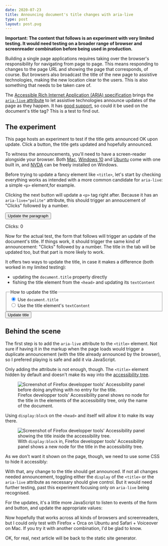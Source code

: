 ```yaml
---
date: 2020-07-23
title: Announcing document's title changes with aria-live
type: post
layout: post.pug
---
```

<p class="note">
<strong>Important: The content that follows is an experiment with very limited testing. It would need testing on a broader range of browser and screenreader combination before being used in production.</strong>
</p>

Building a single page applications requires taking over the browser's responsibility for navigating from page to page. This  means responding to changes to the page URL and showing the page that corresponds, of course. But browsers also broadcast the title of the new page to assistive technologies, making the new location clear to the users. This is also something that needs to be taken care of.

The [Accessible Rich Internet Application (ARIA) specification][aria-spec] brings the [`aria-live` attribute][aria-live] to let assistive technologies announce updates of the page as they happen. It has [good support][aria-live-support], so could it be used on the document's title tag? This is a test to find out.

The experiment
---

This page hosts an experiment to test if the title gets announced OK upon update. Click a button, the title gets updated and hopefully announced. 

<div class="note font-size--inherit">

To witness the announcements, you'll need to have a screen-reader alongside your browser. Both [Mac][voiceover], [Windows 10][narrator] and [Ubuntu][orca] come with one built in, and [NVDA][nvda] can be freely installed on Windows.

</div>

Before trying to update a fancy element like `<title>`, let's start by checking everything works as intended with a more common candidate for `aria-live`: a simple `<p>` element,for example.

Clicking the next button will update a `<p>` tag right after. Because it has an `aria-live="polite"` attribute, this should trigger an annoucement of "Clicks" followed by a number.

<div class="interactive">
  <button data-target="live-div">Update the paragraph</button>
  <p id="live-div">Clicks: 0</p>
</div>

Now for the actual test, the form that follows will trigger an update of the document's title. If things work, it should trigger the same kind of announcement: "Clicks" followed by a number. The title in the tab will be updated too, but that part is more likely to work.

It offers two ways to update the title, in case it makes a difference (both worked in my limited testing):

- updating the `document.title` property directly
- fishing the title element from the `<head>` and updating its `textContent`

<form class="interactive">
  <fieldset>
    <legend>How to update the title</legend>
    <div class="radio">
      <input checked id="updateType-property" name="updateType" type="radio" value="property">
      <label for="updateType-property">Use
        <code>document.title</code>
      </label>
    </div>
    <div class="radio">
      <input id="updateType-element" name="updateType" type="radio" value="element">
      <label for="updateType-element">Use the title element's
        <code>textContent</code>
      </label>
    </div>
  </fieldset>
  <button>Update title</button>
</form>

Behind the scene
---

The first step is to add the `aria-live` attribute to the `<title>` element. Not sure if having it in the markup when the page loads would trigger a duplicate announcement (with the title already announced by the browser), so I prefered playing is safe and add it via JavaScript.

<script type="application/javascript">
  var titleElement = document
    .head
    .querySelector("title");
  // Announcement feels important, so using `assertive`
  titleElement.setAttribute('aria-live', 'assertive');

  // Same for the `<p>`, except it's not as important so `polite`
  document.getElementById('live-div').setAttribute('aria-live','polite')

</script>

Only adding the attribute is not enough, though. The `<title>` element hidden by default and doesn't make its way into the [accessibility tree][accessibility-tree].

<figure>
<img src="/media/title-not-in-accessibility-tree.png" alt="Screenshot of Firefox developper tools' Accessibility panel before doing anything with no entry for the title.">
<figcaption  class="no-default-spacing"> Firefox developper tools' Accessibility panel shows no node for the title in the elements of the accessibility tree, only the name of the document.</figcaption>
</figure>

Using `display:block` on the `<head>` and itself will allow it to make its way there.

<figure>
<img src="/media/title-in-accessibility-tree.png" alt="Screenshot of Firefox developper tools' Accessibility panel showing the title inside the accessibility tree.">
<figcaption class="no-default-spacing">With <code>display:block</code> in, Firefox developper tools' Accessibility panel shows a new node for the title in the accessibility tree.</figcaption>
</figure>

As we don't want it shown on the page, though, we need to use some CSS to hide it accessibly:

<style>
  head {
    display: block;
  }

  title {
    display: block;
    /*
      From Bootstrap's visually-hidden mixin
      https://github.com/twbs/bootstrap/blob/main/scss/mixins/_screen-reader.scss#L8
    */
    position: absolute !important;
    width: 1px !important;
    height: 1px !important;
    padding: 0 !important;
    margin: -1px !important;
    overflow: hidden !important;
    clip: rect(0, 0, 0, 0) !important;
    white-space: nowrap !important;
    border: 0 !important;
  }

</style>

With that, any change to the title should get announced. If not all changes needed announcement, toggling either the `display` of the `<title>` or the `aria-live` attribute as necessary should give control. But it would need further testing, past this experiment focusing only on `aria-live` being recognised.

For the updates, it's a little more JavaScript to listen to events of the form and button, and update the appropriate values:

<script type="application/javascript">
  var value = 0;
  var content = "Clicks: " + value;

  function updateContent() {
    value++;
    content = "Clicks: " + value;
  }
  document.addEventListener("click", function(event) {
    // Only consider clicks on buttons
    if (event.target.tagName == "BUTTON") {
      // Grab the target on the page
      var updateTarget = event.target.getAttribute("data-target");
      if (updateTarget) {
        updateContent();
        document.getElementById(updateTarget).innerHTML = content;
      }
    }
  });

  document.addEventListener('submit', function(event) {
    // Otherwise, the page reloads, whoops!
    event.preventDefault();
    updateContent();
    // Grab which way we should update the title
    if (document.querySelector('[name="updateType"]:checked').value === 'property') {
      document.title = content;
    } else {
      document.head.querySelector('title').textContent = content;
    }
  });
  
</script>

Now hopefully that works across all kinds of browsers and screenreaders, but I could only test with Firefox + Orca on Ubuntu and Safari + Voiceover on Mac. If you try it with another combination, I'd be glad to know.

OK, for real, next article will be back to the static site generator.

[aria-live]: https://developer.mozilla.org/en-US/docs/Web/Accessibility/ARIA/ARIA_Live_Regions
[aria-spec]: https://www.w3.org/TR/wai-aria-1.1/
[aria-live-support]: https://a11ysupport.io/tech/aria/aria-live_attribute
[accessibility-tree]: https://developers.google.com/web/fundamentals/accessibility/semantics-builtin/the-accessibility-tree
[voiceover]: https://help.apple.com/voiceover/mac/
[narrator]: https://support.microsoft.com/en-us/help/22798/windows-10-complete-guide-to-narrator
[orca]: https://help.gnome.org/users/orca/stable/index.html.en
[nvda]: https://www.nvaccess.org/download/
